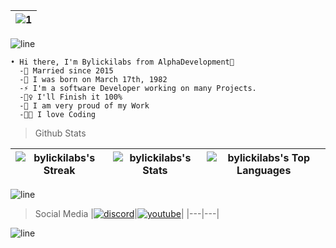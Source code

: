 |![1](https://github.com/user-attachments/assets/fa2e36d7-3b3d-4140-bd36-94ffdfc51783)|
|---|

![line](https://github.com/bylickilabs/bylickilabs/assets/109308073/bfd77a60-d426-4470-b417-fdbab0166188) 

```yarn
• Hi there, I'm Bylickilabs from AlphaDevelopment👋
  -💍 Married since 2015
  -👶 I was born on March 17th, 1982
  -⚡ I'm a software Developer working on many Projects. 
  -🕵️‍♀️ I'll Finish it 100%
  -🧸 I am very proud of my Work 
  -🧑‍💻 I love Coding
``` 

> Github Stats

|![bylickilabs's Streak](https://github-readme-streak-stats.herokuapp.com/?user=bylickilabs&theme=vue-dark&hide_border=false)|![bylickilabs's Stats](https://github-readme-stats.vercel.app/api?username=bylickilabs&theme=vue-dark&show_icons=true&hide_border=false&count_private=true)|![bylickilabs's Top Languages](https://github-readme-stats.vercel.app/api/top-langs/?username=bylickilabs&theme=vue-dark&show_icons=true&hide_border=false&layout=compact)|
|---|---|---|

![line](https://github.com/bylickilabs/bylickilabs/assets/109308073/bfd77a60-d426-4470-b417-fdbab0166188) 

> Social Media
|[![discord](https://github.com/user-attachments/assets/0fb9b790-cfe3-4bd1-a090-d34f6f102022)](https://discord.com/invite/mpz2hJ6PM6)|[![youtube](https://github.com/user-attachments/assets/5932e79c-5b58-4c3e-93eb-c496a56919e4)](https://www.youtube.com/@AlphaCorpDevs)|
|---|---|
    
![line](https://github.com/bylickilabs/bylickilabs/assets/109308073/bfd77a60-d426-4470-b417-fdbab0166188) 

<!--
**bylickilabs/bylickilabs** is a ✨ _special_ ✨ repository because its `README.md` (this file) appears on your GitHub profile.
-->
